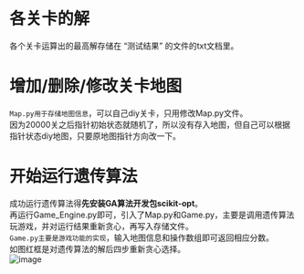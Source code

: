# 各关卡的解
各个关卡运算出的最高解存储在 “测试结果” 的文件的txt文档里。
# 增加/删除/修改关卡地图
`Map.py用于存储地图信息`，可以自己diy关卡，只用修改Map.py文件。  
因为20000关之后指针初始状态就随机了，所以没有存入地图，但自己可以根据指针状态diy地图，只要原地图指针方向改一下。

# 开始运行遗传算法
成功运行遗传算法得**先安装GA算法开发包scikit-opt**。  
再运行Game_Engine.py即可，引入了Map.py和Game.py，主要是调用遗传算法玩游戏，并对运行结果重新贪心，再写入存储文件。  
`Game.py主要是游戏功能的实现`，输入地图信息和操作数组即可返回相应分数。  
如图红框是对遗传算法的解后四步重新贪心选择。  
![image](https://github.com/SmallBirdsLab/public/blob/main/%E5%8D%81%E6%AD%A5%E4%B8%87%E5%BA%A6_%E9%81%97%E4%BC%A0%E7%AE%97%E6%B3%95%E5%8A%A0%E8%B4%AA%E5%BF%83/%E5%9B%BE/%E9%81%97%E4%BC%A0%E8%B4%AA%E5%BF%83%E8%BF%90%E7%AE%97%E7%BB%93%E6%9E%9C.png)
